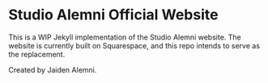 # Studio Alemni Official Website

This is a WIP Jekyll implementation of the Studio Alemni website. The website is currently built on Squarespace, and this repo intends to serve as the replacement.

Created by Jaiden Alemni.